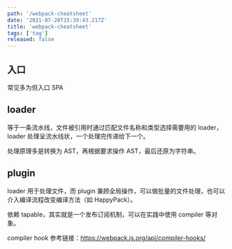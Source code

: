 ```yaml
---
path: '/webpack-cheatsheet'
date: '2021-07-28T15:39:43.217Z'
title: 'webpack-cheatsheet'
tags: ['tag']
released: false
---
```


## 入口

常见多为但入口 SPA

## loader

等于一条流水线，文件被引用时通过匹配文件名称和类型选择需要用的 loader，loader 处理呈流水线状，一个处理完传递给下一个。

处理原理多是转换为 AST，再根据要求操作 AST，最后还原为字符串。

## plugin

loader 用于处理文件，而 plugin 兼顾全局操作，可以做批量的文件处理，也可以介入编译流程改变编译方法（如 HappyPack）。

依赖 tapable，其实就是一个发布订阅机制，可以在实践中使用 compiler 等对象。

compiler hook 参考链接：https://webpack.js.org/api/compiler-hooks/